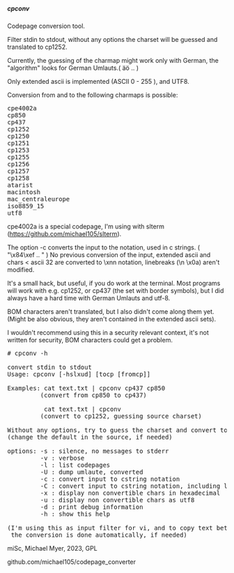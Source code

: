 ##### cpconv

Codepage conversion tool.


Filter stdin to stdout, without any options
the charset will be guessed and translated to cp1252.


Currently, the guessing of the charmap might work only with German,
the "algorithm" looks for German Umlauts.( &auml;&ouml; .. )

Only extended ascii is implemented (ASCII 0 - 255 ), and UTF8.


Conversion from and to the following charmaps is possible:

<pre>
cpe4002a
cp850
cp437
cp1252
cp1250
cp1251
cp1253
cp1255
cp1256
cp1257
cp1258
atarist
macintosh
mac_centraleurope
iso8859_15
utf8
</pre>


cpe4002a is a special codepage, I'm using with slterm (https://github.com/michael105/slterm).

The option -c converts the input to the notation, used in c strings. ( "\x84\xef .. " )
No previous conversion of the input, extended ascii and chars < ascii 32 are converted
to \xnn notation, linebreaks (\n \x0a) aren't modified.


It's a small hack, but useful, if you do work at the terminal.
Most programs will work with e.g. cp1252, or cp437 (the set with border symbols),
but I did always have a hard time with German Umlauts and utf-8.


BOM characters aren't translated, but I also didn't come along them yet.
(Might be also obvious, they aren't contained in the extended ascii sets).


I wouldn't recommend using this in a security relevant context,
it's not written for security, BOM characters could get a problem.


<pre>
# cpconv -h

convert stdin to stdout
Usage: cpconv [-hslxud] [tocp [fromcp]]

Examples: cat text.txt | cpconv cp437 cp850
         (convert from cp850 to cp437)

          cat text.txt | cpconv
         (convert to cp1252, guessing source charset)

Without any options, try to guess the charset and convert to cp1252
(change the default in the source, if needed)

options: -s : silence, no messages to stderr
         -v : verbose
         -l : list codepages
         -U : dump umlaute, converted
         -c : convert input to cstring notation
         -C : convert input to cstring notation, including linebreaks
         -x : display non convertible chars in hexadecimal
         -u : display non convertible chars as utf8
         -d : print debug information
         -h : show this help

(I'm using this as input filter for vi, and to copy text between terminal and x clipboard
 the conversion is done automatically, if needed)
</pre>


miSc, Michael Myer, 2023, GPL

github.com/michael105/codepage_converter

